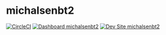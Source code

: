 # michalsenbt2

[![CircleCI](https://circleci.com/gh/ericmichalsen/michalsenbt2.svg?style=shield)](https://circleci.com/gh/ericmichalsen/michalsenbt2)
[![Dashboard michalsenbt2](https://img.shields.io/badge/dashboard-michalsenbt2-yellow.svg)](https://dashboard.pantheon.io/sites/008e82d3-6efe-483d-bfb4-7ce53c982bc3#dev/code)
[![Dev Site michalsenbt2](https://img.shields.io/badge/site-michalsenbt2-blue.svg)](http://dev-michalsenbt2.pantheonsite.io/)